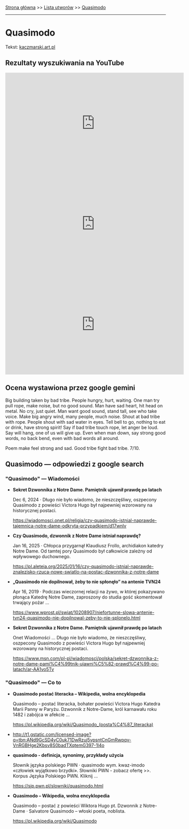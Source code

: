 [Strona główna](../index.md) >> [Lista utworów](../list.md) >> [Quasimodo](504.md)

---

# Quasimodo

Tekst: [kaczmarski.art.pl](https://www.kaczmarski.art.pl/tworczosc/wiersze/quasimodo/)

## Rezultaty wyszukiwania na YouTube

<iframe width="560" height="315" src="https://www.youtube.com/embed/ilqJMS2uESM?si=IdontcarewhotheIRSsendsImnotpayingtaxes" title="YouTube video player" frameborder="0" allow="accelerometer; autoplay; clipboard-write; encrypted-media; gyroscope; picture-in-picture; web-share" referrerpolicy="strict-origin-when-cross-origin" allowfullscreen></iframe>

<iframe width="560" height="315" src="https://www.youtube.com/embed/NTNcxGVgn9I?si=IdontcarewhotheIRSsendsImnotpayingtaxes" title="YouTube video player" frameborder="0" allow="accelerometer; autoplay; clipboard-write; encrypted-media; gyroscope; picture-in-picture; web-share" referrerpolicy="strict-origin-when-cross-origin" allowfullscreen></iframe>

<iframe width="560" height="315" src="https://www.youtube.com/embed/AsqkQplr9qc?si=IdontcarewhotheIRSsendsImnotpayingtaxes" title="YouTube video player" frameborder="0" allow="accelerometer; autoplay; clipboard-write; encrypted-media; gyroscope; picture-in-picture; web-share" referrerpolicy="strict-origin-when-cross-origin" allowfullscreen></iframe>

## Ocena wystawiona przez google gemini

Big building taken by bad tribe. People hungry, hurt, waiting. One man try pull rope, make noise, but no good sound. Man have sad heart, hit head on metal. No cry, just quiet. Man want good sound, stand tall, see who take voice. Make big angry wind, many people, much noise. Shout at bad tribe with rope. People shout with sad water in eyes. Tell bell to go, nothing to eat or drink, have strong spirit! Say if bad tribe touch rope, let anger be loud. Say will hang, one of us will give up. Even when man down, say strong good words, no back bend, even with bad words all around. 

Poem make feel strong and sad. Good tribe fight bad tribe. 7/10.


## Quasimodo — odpowiedzi z google search

### "Quasimodo" — Wiadomości

- **Sekret Dzwonnika z Notre Dame. Pamiętnik ujawnił prawdę po latach**

    Dec 6, 2024  ·  Długo nie było wiadomo, że nieszczęśliwy, oszpecony Quasimodo z powieści Victora Hugo był najpewniej wzorowany na historycznej postaci. 

   <https://wiadomosci.onet.pl/religia/czy-quasimodo-istnial-naprawde-tajemnica-notre-dame-odkryta-przypadkiem/d17wnlv>
- **Czy Quasimodo, dzwonnik z Notre Dame istniał naprawdę?**

    Jan 16, 2025  ·  Chłopca przygarnął Klaudiusz Frollo, archidiakon katedry Notre Dame. Od tamtej pory Quasimodo był całkowicie zależny od wpływowego duchownego. 

   <https://pl.aleteia.org/2025/01/16/czy-quasimodo-istnial-naprawde-znalezisko-rzuca-nowe-swiatlo-na-postac-dzwonnika-z-notre-dame>
- **„Quasimodo nie dopilnował, żeby to nie spłonęło” na antenie TVN24**

    Apr 16, 2019  ·  Podczas wieczornej relacji na żywo, w której pokazywano płonąca Katedrę Notre Dame, zaproszony do studia gość skomentował trwający pożar ... 

   <https://www.wprost.pl/swiat/10208907/niefortunne-slowa-antenie-tvn24-quasimodo-nie-dopilnowal-zeby-to-nie-splonelo.html>
- **Sekret Dzwonnika z Notre Dame. Pamiętnik ujawnił prawdę po latach**

    Onet Wiadomości ... Długo nie było wiadomo, że nieszczęśliwy, oszpecony Quasimodo z powieści Victora Hugo był najpewniej wzorowany na historycznej postaci. 

   <https://www.msn.com/pl-pl/wiadomosci/polska/sekret-dzwonnika-z-notre-dame-pami%C4%99tnik-ujawni%C5%82-prawd%C4%99-po-latach/ar-AA1vo5Tv>

### "Quasimodo" — Co to

- **Quasimodo postać literacka – Wikipedia, wolna encyklopedia**

    Quasimodo – postać literacka, bohater powieści Victora Hugo Katedra Marii Panny w Paryżu. Dzwonnik z Notre-Dame, król karnawału roku 1482 i zabójca w afekcie ... 

   <https://pl.wikipedia.org/wiki/Quasimodo_(posta%C4%87_literacka)>
- <http://t1.gstatic.com/licensed-image?q=tbn:ANd9GcSD4yC0uk71DwRzuj5vpsntCnGmRwpqv-VnRGBHge2Kbsv8S0badTXqtemG397-1l4o>
- **quasimodo - definicja, synonimy, przykłady użycia**

    Słownik języka polskiego PWN · quasimodo wym. kwaz-imodo «człowiek wyjątkowo brzydki». Słowniki PWN - zobacz ofertę >>. Korpus Języka Polskiego PWN. Kliknij ... 

   <https://sjp.pwn.pl/slowniki/quasimodo.html>
- **Quasimodo – Wikipedia, wolna encyklopedia**

    Quasimodo – postać z powieści Wiktora Hugo pt. Dzwonnik z Notre-Dame · Salvatore Quasimodo – włoski poeta, noblista. 

   <https://pl.wikipedia.org/wiki/Quasimodo>

